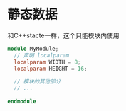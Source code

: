 ﻿# 静态数据

和C++stacte一样，这个只能模块内使用
```verilog
module MyModule;
  // 声明 localparam
  localparam WIDTH = 8;
  localparam HEIGHT = 16;
  
  // 模块的其他部分
  // ...
  
endmodule
```